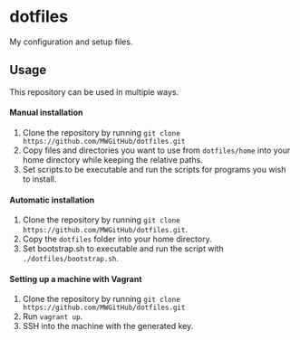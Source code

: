 # dotfiles
My configuration and setup files.

## Usage

This repository can be used in multiple ways.

#### Manual installation

1. Clone the repository by running `git clone https://github.com/MWGitHub/dotfiles.git`
2. Copy files and directories you want to use from `dotfiles/home` into your home directory while keeping the relative paths.
3. Set scripts to be executable and run the scripts for programs you wish to install.

#### Automatic installation

1. Clone the repository by running `git clone https://github.com/MWGitHub/dotfiles.git`.
2. Copy the `dotfiles` folder into your home directory.
3. Set bootstrap.sh to executable and run the script with `./dotfiles/bootstrap.sh`.

#### Setting up a machine with Vagrant

1. Clone the repository by running `git clone https://github.com/MWGitHub/dotfiles.git`
2. Run `vagrant up`.
3. SSH into the machine with the generated key.
